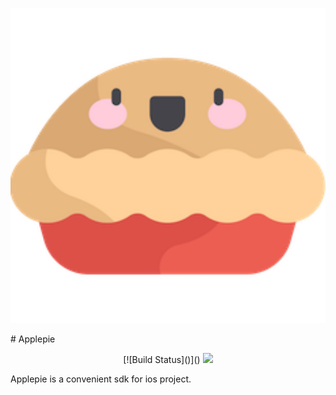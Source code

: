 
<p align="center">
<img src="/images/logo.png" alt="Applepie" title="Applepie" width="557"/>
</p>
# Applepie
</p>

<p align="center">
[![Build Status]()]()
<a href="https://travis-ci.org/cdtschange/ios-applepie"><img src="https://travis-ci.org/cdtschange/ios-applepie.svg?branch=master"></a>
</p>

Applepie is a convenient sdk for ios project.
